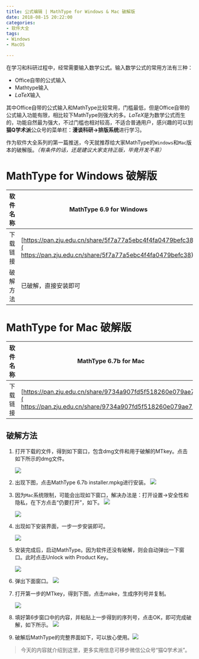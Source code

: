 ```yaml
---
title: 公式编辑 | MathType for Windows & Mac 破解版
date: 2018-08-15 20:22:00
categories:
- 软件大全
tags:
- Windows
- MacOS

---
```


在学习和科研过程中，经常需要输入数学公式。输入数学公式的常用方法有三种：

- Office自带的公式输入
- Mathtype输入
- $LaTeX​$输入

其中Office自带的公式输入和MathType比较常用，门槛最低，但是Office自带的公式输入功能有限，相比较下MathType则强大的多。$LaTeX$是为数学公式而生的，功能自然最为强大，不过门槛也相对较高，不适合普通用户，感兴趣的可以到**猫Q学术派**公众号的菜单栏：**漫谈科研->排版系统**进行学习。

作为软件大全系列的第一篇推送，今天就推荐给大家MathType的`Windows`和`Mac`版本的破解版。*（有条件的话，还是建议大家支持正版，毕竟开发不易）*

# MathType for Windows 破解版

| 软件名称 | MathType 6.9 for Windows                 |
| ---- | ---------------------------------------- |
| 下载链接 | [https://pan.zju.edu.cn/share/5f7a77a5ebc4f4fa0479befc38]( https://pan.zju.edu.cn/share/5f7a77a5ebc4f4fa0479befc38) |
| 破解方法 | 已破解，直接安装即可                               |

# MathType for Mac 破解版

| 软件名称 | MathType 6.7b for Mac                    |
| ---- | ---------------------------------------- |
| 下载链接 | [https://pan.zju.edu.cn/share/9734a907fd5f518260e079ae79]( https://pan.zju.edu.cn/share/9734a907fd5f518260e079ae79) |

## 破解方法

1. 打开下载的文件，得到如下窗口，包含dmg文件和用于破解的MTkey。点击如下所示的dmg文件。

   ![](https://raw.githubusercontent.com/iseexuhs/xhs.github.io/master/_posts/figures/640.png)

2. 出现下图，点击MathType 6.7b installer.mpkg进行安装。
   ![](https://raw.githubusercontent.com/iseexuhs/xhs.github.io/master/_posts/figures/640-1.jpeg)

3. 因为`Mac`系统限制，可能会出现如下窗口，解决办法是：打开设置->安全性和隐私，在下方点击“仍要打开”，如下。
   ![](https://raw.githubusercontent.com/iseexuhs/xhs.github.io/master/_posts/figures/640-2.jpeg)

   ![](https://raw.githubusercontent.com/iseexuhs/xhs.github.io/master/_posts/figures/640-3.jpeg)

4. 出现如下安装界面，一步一步安装即可。

   ![](https://raw.githubusercontent.com/iseexuhs/xhs.github.io/master/_posts/figures/640-4.jpeg)

5. 安装完成后，启动MathType。因为软件还没有破解，则会自动弹出一下窗口。此时点击Unlock with Product Key。

   ![](https://raw.githubusercontent.com/iseexuhs/xhs.github.io/master/_posts/figures/640-2.png)

6. 弹出下面窗口。
   ![](https://raw.githubusercontent.com/iseexuhs/xhs.github.io/master/_posts/figures/640-5.jpeg)

7. 打开第一步的MTkey，得到下图，点击make，生成序列号并复制。

   ![](https://raw.githubusercontent.com/iseexuhs/xhs.github.io/master/_posts/figures/640-3.png)

8. 填好第6步窗口中的内容，并粘贴上一步得到的序列号，点击OK，即可完成破解，如下所示。
   ![](https://raw.githubusercontent.com/iseexuhs/xhs.github.io/master/_posts/figures/640-6.jpeg)

9. 破解后MathType的完整界面如下，可以放心使用。![](https://raw.githubusercontent.com/iseexuhs/xhs.github.io/master/_posts/figures/640-7.jpeg)

> 今天的内容就介绍到这里，更多实用信息可移步微信公众号“猫Q学术派”。

